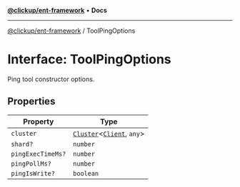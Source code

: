 [**@clickup/ent-framework**](../README.md) • **Docs**

***

[@clickup/ent-framework](../globals.md) / ToolPingOptions

# Interface: ToolPingOptions

Ping tool constructor options.

## Properties

| Property | Type |
| ------ | ------ |
| `cluster` | [`Cluster`](../classes/Cluster.md)\<[`Client`](../classes/Client.md), `any`\> |
| `shard?` | `number` |
| `pingExecTimeMs?` | `number` |
| `pingPollMs?` | `number` |
| `pingIsWrite?` | `boolean` |

